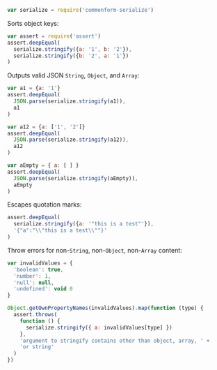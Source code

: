 ```javascript
var serialize = require('commonform-serialize')
```

Sorts object keys:

```javascript
var assert = require('assert')
assert.deepEqual(
  serialize.stringify({a: '1', b: '2'}),
  serialize.stringify({b: '2', a: '1'})
)
```

Outputs valid JSON `String`, `Object`, and `Array`:

```javascript
var a1 = {a: '1'}
assert.deepEqual(
  JSON.parse(serialize.stringify(a1)),
  a1
)

var a12 = {a: ['1', '2']}
assert.deepEqual(
  JSON.parse(serialize.stringify(a12)),
  a12
)

var aEmpty = { a: [ ] }
assert.deepEqual(
  JSON.parse(serialize.stringify(aEmpty)),
  aEmpty
)
```

Escapes quotation marks:

```javascript
assert.deepEqual(
  serialize.stringify({a: '"this is a test"'}),
  '{"a":"\\"this is a test\\""}'
)
```

Throw errors for non-`String`, non-`Object`, non-`Array` content:

```javascript
var invalidValues = {
  'boolean': true,
  'number': 1,
  'null': null,
  'undefined': void 0
}

Object.getOwnPropertyNames(invalidValues).map(function (type) {
  assert.throws(
    function () {
      serialize.stringify({ a: invalidValues[type] })
    },
    'argument to stringify contains other than object, array, ' +
    'or string'
  )
})
```
